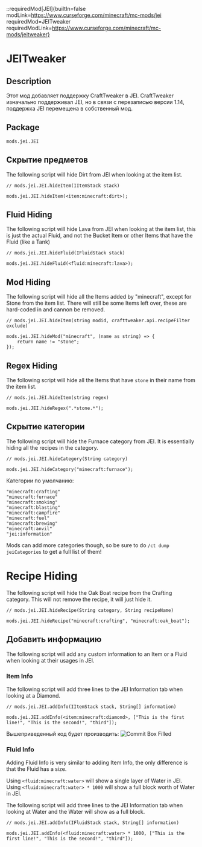 ::requiredMod[JEI]{builtIn=false modLink=https://www.curseforge.com/minecraft/mc-mods/jei requiredMod=JEITweaker requiredModLink=https://www.curseforge.com/minecraft/mc-mods/jeitweaker}

# JEITweaker

## Description

Этот мод добавляет поддержку CraftTweaker в JEI. CraftTweaker изначально поддерживал JEI, но в связи с перезаписью версии 1.14, поддержка JEI перемещена в собственный мод.

## Package

`mods.jei.JEI`

## Скрытие предметов

The following script will hide Dirt from JEI when looking at the item list.

```zenscript
// mods.jei.JEI.hideItem(IItemStack stack)

mods.jei.JEI.hideItem(<item:minecraft:dirt>);
```

## Fluid Hiding

The following script will hide Lava from JEI when looking at the item list, this is just the actual Fluid, and not the Bucket Item or other Items that have the Fluid (like a Tank)

```zenscript
// mods.jei.JEI.hideFluid(IFluidStack stack)

mods.jei.JEI.hideFluid(<fluid:minecraft:lava>);
```

## Mod Hiding

The following script will hide all the Items added by "minecraft", except for Stone from the item list. There will still be some Items left over, these are hard-coded in and cannon be removed.

```zenscript
// mods.jei.JEI.hideItem(string modid, crafttweaker.api.recipeFilter exclude)

mods.jei.JEI.hideMod("minecraft", (name as string) => {
    return name != "stone";
});
```

## Regex Hiding

The following script will hide all the Items that have `stone` in their name from the item list.

```zenscript
// mods.jei.JEI.hideItem(string regex)

mods.jei.JEI.hideRegex(".*stone.*");
```

## Скрытие категории

The following script will hide the Furnace category from JEI. It is essentially hiding all the recipes in the category.

```zenscript
// mods.jei.JEI.hideCategory(String category)

mods.jei.JEI.hideCategory("minecraft:furnace");
```

Категории по умолчанию:

```zenscript
"minecraft:crafting"
"minecraft:furnace"
"minecraft:smoking"
"minecraft:blasting"
"minecraft:campfire"
"minecraft:fuel"
"minecraft:brewing"
"minecraft:anvil"
"jei:information"
```

Mods can add more categories though, so be sure to do `/ct dump jeiCategories` to get a full list of them!

# Recipe Hiding

The following script will hide the Oak Boat recipe from the Crafting category. This will not remove the recipe, it will just hide it.

```zenscript
// mods.jei.JEI.hideRecipe(String category, String recipeName)

mods.jei.JEI.hideRecipe("minecraft:crafting", "minecraft:oak_boat");
```

## Добавить информацию

The following script will add any custom information to an Item or a Fluid when looking at their usages in JEI.

### Item Info

The following script will add three lines to the JEI Information tab when looking at a Diamond.

```zenscript
// mods.jei.JEI.addInfo(IItemStack stack, String[] information)

mods.jei.JEI.addInfo(<item:minecraft:diamond>, ["This is the first line!", "This is the second!", "third"]);
```

Вышеприведенный код будет производить: ![Commit Box Filled](https://blamejared.com/docsImages/JEITweakerAddInfo.png)

### Fluid Info

Adding Fluid Info is very similar to adding Item Info, the only difference is that the Fluid has a size.

Using `<fluid:minecraft:water>` will show a single layer of Water in JEI. Using `<fluid:minecraft:water> * 1000` will show a full block worth of Water in JEI.

The following script will add three lines to the JEI Information tab when looking at Water and the Water will show as a full block.

```zenscript
// mods.jei.JEI.addInfo(IFluidStack stack, String[] information)

mods.jei.JEI.addInfo(<fluid:minecraft:water> * 1000, ["This is the first line!", "This is the second!", "third"]);
```




